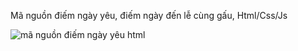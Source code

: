 Mã nguồn điếm ngày yêu, điếm ngày đến lễ cùng gấu, Html/Css/Js

<img
  src="https://i.imgur.com/uyv6Ley.png"
  alt="mã nguồn điếm ngày yêu html"
  title="mã nguồn điếm ngày yêu html"
  style="display: inline-block; margin: 0 auto; max-width: 300px">
